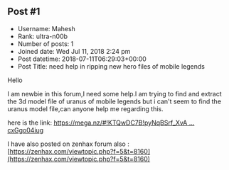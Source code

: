 ## Post #1
- Username: Mahesh
- Rank: ultra-n00b
- Number of posts: 1
- Joined date: Wed Jul 11, 2018 2:24 pm
- Post datetime: 2018-07-11T06:29:03+00:00
- Post Title: need help in ripping new hero files of mobile legends

Hello

I am newbie in this forum,I need some help.I am trying to find and extract the 3d model file of uranus of mobile legends but i can't seem to find the uranus model file,can anyone help me regarding this.

here is the link: [https://mega.nz/#!KTQwDC7B!pyNqBSrf_XvA ... cxGgo04iug](https://mega.nz/#!KTQwDC7B!pyNqBSrf_XvAt21iZxr60DlEP5Ica2NP4cxGgo04iug)

I have also posted on zenhax forum also : [https://zenhax.com/viewtopic.php?f=5&t=8160](https://zenhax.com/viewtopic.php?f=5&t=8160)
